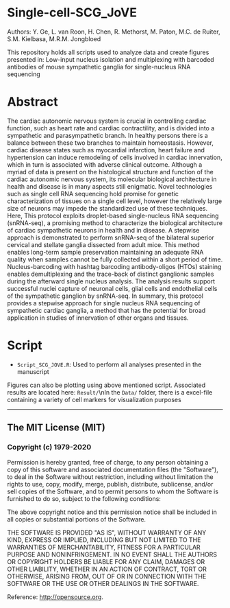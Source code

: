 # Single-cell-SCG_JoVE
Authors: Y. Ge, L. van Roon, H. Chen, R. Methorst, M. Paton, M.C. de Ruiter, S.M. Kielbasa, M.R.M. Jongbloed

This repository holds all scripts used to analyze data and create figures presented in: Low-input nucleus isolation and multiplexing with barcoded antibodies of mouse sympathetic ganglia for single-nucleus RNA sequencing 

# **Abstract**
The cardiac autonomic nervous system is crucial in controlling cardiac function, such as heart rate and cardiac contractility, and is divided into a sympathetic and parasympathetic branch. In healthy persons there is a balance between these two branches to maintain homeostasis. However, cardiac disease states such as myocardial infarction, heart failure and hypertension can induce remodeling of cells involved in cardiac innervation, which in turn is associated with adverse clinical outcome. Although a myriad of data is present on the histological structure and function of the cardiac autonomic nervous system, its molecular biological architecture in health and disease is in many aspects still enigmatic. Novel technologies such as single cell RNA sequencing hold promise for genetic characterization of tissues on a single cell level, however the relatively large size of neurons may impede the standardized use of these techniques. Here, This protocol exploits droplet-based single-nucleus RNA sequencing (snRNA-seq), a promising method to characterize the biological architecture of cardiac sympathetic neurons in health and in disease. A stepwise approach is demonstrated to perform snRNA-seq of the bilateral superior cervical and stellate ganglia dissected from adult mice. This method enables long-term sample preservation maintaining an adequate RNA quality when samples cannot be fully collected within a short period of time. Nucleus-barcoding with hashtag barcoding antibody-oligos (HTOs) staining enables demultiplexing and the trace-back of distinct ganglionic samples during the afterward single nucleus analysis. The analysis results support successful nuclei capture of neuronal cells, glial cells and endothelial cells of the sympathetic ganglion by snRNA-seq. In summary, this protocol provides a stepwise approach for single nucleus RNA sequencing of sympathetic cardiac ganglia, a method that has the potential for broad application in studies of innervation of other organs and tissues.

# **Script**

* `Script_SCG_JOVE.R`: Used to perform all analyses presented in the manuscript

Figures can also be plotting using above mentioned script. Associated results are located here: `Result/`\nIn the `Data/` folder, there is a excel-file containing a variety of cell markers for visualization purposes


--------------------------
## **The MIT License (MIT)**

### Copyright (c) 1979-2020

Permission is hereby granted, free of charge, to any person obtaining a copy of this software and associated documentation files (the "Software"), to deal in the Software without restriction, including without limitation the rights to use, copy, modify, merge, publish, distribute, sublicense, and/or sell copies of the Software, and to permit persons to whom the Software is furnished to do so, subject to the following conditions:

The above copyright notice and this permission notice shall be included in all copies or substantial portions of the Software.

THE SOFTWARE IS PROVIDED "AS IS", WITHOUT WARRANTY OF ANY KIND, EXPRESS OR IMPLIED, INCLUDING BUT NOT LIMITED TO THE WARRANTIES OF MERCHANTABILITY, FITNESS FOR A PARTICULAR PURPOSE AND NONINFRINGEMENT. IN NO EVENT SHALL THE AUTHORS OR COPYRIGHT HOLDERS BE LIABLE FOR ANY CLAIM, DAMAGES OR OTHER LIABILITY, WHETHER IN AN ACTION OF CONTRACT, TORT OR OTHERWISE, ARISING FROM, OUT OF OR IN CONNECTION WITH THE SOFTWARE OR THE USE OR OTHER DEALINGS IN THE SOFTWARE.

Reference: http://opensource.org.


